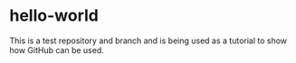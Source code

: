 # hello-world

This is a test repository and branch and is being used as a tutorial to show how GitHub can be used.
